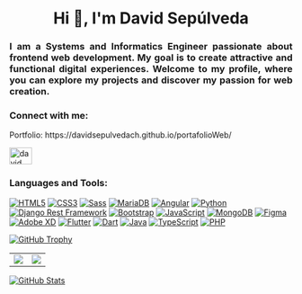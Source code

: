 
<h1 align="center">Hi 👋, I'm David Sepúlveda</h1>
<h3 align="justify">I am a Systems and Informatics Engineer passionate about frontend web development. My goal is to create attractive and functional digital experiences. Welcome to my profile, where you can explore my projects and discover my passion for web creation.</h3>


<h3 align="left">Connect with me:</h3>
<p>Portfolio: https://davidsepulvedach.github.io/portafolioWeb/ </p>
<p align="left"> <a href="https://linkedin.com/in/david-leonardo-sepúlveda-21303a255/" target="blank"><img align="center" src="https://raw.githubusercontent.com/rahuldkjain/github-profile-readme-generator/master/src/images/icons/Social/linked-in-alt.svg" alt="david leonardo sepulveda" height="30" width="40" /></a> </p>
<h3 align="left">Languages and Tools:</h3>

[![HTML5](https://img.shields.io/badge/HTML5-E34F26?style=for-the-badge&logo=html5&logoColor=white)](https://developer.mozilla.org/en-US/docs/Web/HTML) 
[![CSS3](https://img.shields.io/badge/CSS3-1572B6?style=for-the-badge&logo=css3&logoColor=white)](https://developer.mozilla.org/en-US/docs/Web/CSS) 
[![Sass](https://img.shields.io/badge/Sass-CC6699?style=for-the-badge&logo=sass&logoColor=white)](https://sass-lang.com/) 
[![MariaDB](https://img.shields.io/badge/MariaDB-003545?style=for-the-badge&logo=mariadb&logoColor=white)](https://mariadb.org/) 
[![Angular](https://img.shields.io/badge/Angular-DD0031?style=for-the-badge&logo=angular&logoColor=white)](https://angular.io/) 
[![Python](https://img.shields.io/badge/Python-3776AB?style=for-the-badge&logo=python&logoColor=white)](https://www.python.org/) 
[![Django Rest Framework](https://img.shields.io/badge/Django_Rest_Framework-092E20?style=for-the-badge&logo=django&logoColor=white)](https://www.django-rest-framework.org/) 
[![Bootstrap](https://img.shields.io/badge/Bootstrap-563D7C?style=for-the-badge&logo=bootstrap&logoColor=white)](https://getbootstrap.com/) 
[![JavaScript](https://img.shields.io/badge/JavaScript-F7DF1E?style=for-the-badge&logo=javascript&logoColor=black)](https://developer.mozilla.org/en-US/docs/Web/JavaScript) 
[![MongoDB](https://img.shields.io/badge/MongoDB-47A248?style=for-the-badge&logo=mongodb&logoColor=white)](https://www.mongodb.com/)
[![Figma](https://img.shields.io/badge/Figma-F24E1E?style=for-the-badge&logo=figma&logoColor=white)](https://www.figma.com/) 
[![Adobe XD](https://img.shields.io/badge/Adobe_XD-FF61F6?style=for-the-badge&logo=adobe-xd&logoColor=white)](https://www.adobe.com/products/xd.html) 
[![Flutter](https://img.shields.io/badge/Flutter-02569B?style=for-the-badge&logo=flutter&logoColor=white)](https://flutter.dev/) 
[![Dart](https://img.shields.io/badge/Dart-0175C2?style=for-the-badge&logo=dart&logoColor=white)](https://dart.dev/) 
[![Java](https://img.shields.io/badge/Java-007396?style=for-the-badge&logo=java&logoColor=white)](https://www.java.com/) 
[![TypeScript](https://img.shields.io/badge/TypeScript-007ACC?style=for-the-badge&logo=typescript&logoColor=white)](https://www.typescriptlang.org/) 
[![PHP](https://img.shields.io/badge/PHP-777BB4?style=for-the-badge&logo=php&logoColor=white)](https://www.php.net/) 

[![GitHub Trophy](https://github-profile-trophy.vercel.app/?username=DavidSepulvedaCh&column=7&margin-w=15&margin-h=15&theme=darkhub)](https://github.com/DavidSepulvedaCh/github-profile-trophy)

<table>
  <tr>
    <td align="center">
      <img src="https://github-readme-stats.vercel.app/api?username=DavidSepulvedaCh&theme=dark" />
    </td>
    <td align="center">
      <img src="https://github-readme-stats.vercel.app/api/top-langs/?username=DavidSepulvedaCh&layout=compact&theme=dark" />
    </td>
  </tr>
</table>

[![GitHub Stats](https://github-profile-summary-cards.vercel.app/api/cards/profile-details?username=DavidSepulvedaCh&theme=github_dark)](https://github.com/vn7n24fzkq/github-profile-summary-cards)
